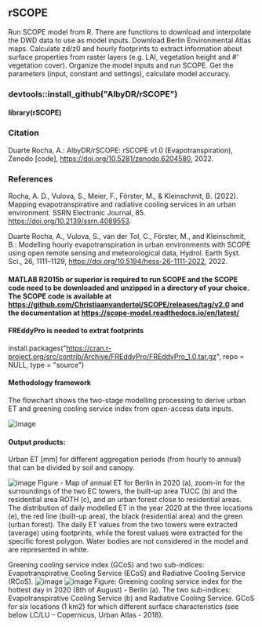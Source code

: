 ## rSCOPE
Run SCOPE model from R. There are functions to download and interpolate the DWD data to use as model inputs. Download Berlin Environmental Atlas maps. Calculate zd/z0 and hourly footprints to extract information about surface properties from raster layers (e.g. LAI, vegetation height and #' vegetation cover). Organize the model inputs and run SCOPE. Get the parameters (input, constant and settings), calculate model accuracy.

### devtools::install_github("AlbyDR/rSCOPE")
#### library(rSCOPE)

### Citation
Duarte Rocha, A.: AlbyDR/rSCOPE: rSCOPE v1.0 (Evapotranspiration), Zenodo [code], https://doi.org/10.5281/zenodo.6204580, 2022.

### References
Rocha, A. D., Vulova, S., Meier, F., Förster, M., & Kleinschmit, B. (2022). Mapping evapotranspirative and radiative cooling services in an urban environment. SSRN Electronic Journal, 85. https://doi.org/10.2139/ssrn.4089553.

Duarte Rocha, A., Vulova, S., van der Tol, C., Förster, M., and Kleinschmit, B.: Modelling hourly evapotranspiration in urban environments with SCOPE using open remote sensing and meteorological data, Hydrol. Earth Syst. Sci., 26, 1111–1129, https://doi.org/10.5194/hess-26-1111-2022, 2022.

#### MATLAB R2015b or superior is required to run SCOPE and the SCOPE code need to be downloaded and unzipped in a directory of your choice. The SCOPE code is available at https://github.com/Christiaanvandertol/SCOPE/releases/tag/v2.0 and the documentation at https://scope-model.readthedocs.io/en/latest/

#### FREddyPro is needed to extrat footprints
install.packages("https://cran.r-project.org/src/contrib/Archive/FREddyPro/FREddyPro_1.0.tar.gz", repo = NULL, type = "source")

#### Methodology framework
The flowchart shows the two-stage modelling processing to derive urban ET and greening cooling service index from open-access data inputs.

![image](https://user-images.githubusercontent.com/40297927/179981190-b0a6445c-e067-40cd-8e4c-78d7d809bad7.png)

#### Output products:

Urban ET [mm] for different aggregation periods (from hourly to annual) that can be divided by soil and canopy.

![image](https://user-images.githubusercontent.com/40297927/179981850-81031b28-5ea2-4858-b900-ae267a3f479e.png)
Figure - Map of annual ET for Berlin in 2020 (a), zoom-in for the surroundings of the two EC towers, the built-up area TUCC (b) and the residential area ROTH (c), and an urban forest close to residential areas. The distribution of daily modelled ET in the year 2020 at the three locations (e), the red line (built-up area), the black (residential area) and the green (urban forest). The daily ET values from the two towers were extracted (average) using footprints, while the forest values were extracted for the specific forest polygon. Water bodies are not considered in the model and are represented in white.


Greening cooling service index (GCoS) and two sub-indices: Evapotranspirative Cooling Service (ECoS) and Radiative Cooling Service (RCoS).
![image](https://user-images.githubusercontent.com/40297927/179981011-3e247d62-12e3-415e-9587-a039b0472f57.png)
![image](https://user-images.githubusercontent.com/40297927/179981084-973cfd52-2179-44f2-8e65-905bac58c418.png)
Figure: Greening cooling service index for the hottest day in 2020 (8th of August) - Berlin (a). The two sub-indices: Evapotranspirative Cooling Service (b) and Radiative Cooling Service. GCoS for six locations (1 km2) for which different surface characteristics (see below LC/LU – Copernicus, Urban Atlas - 2018).

